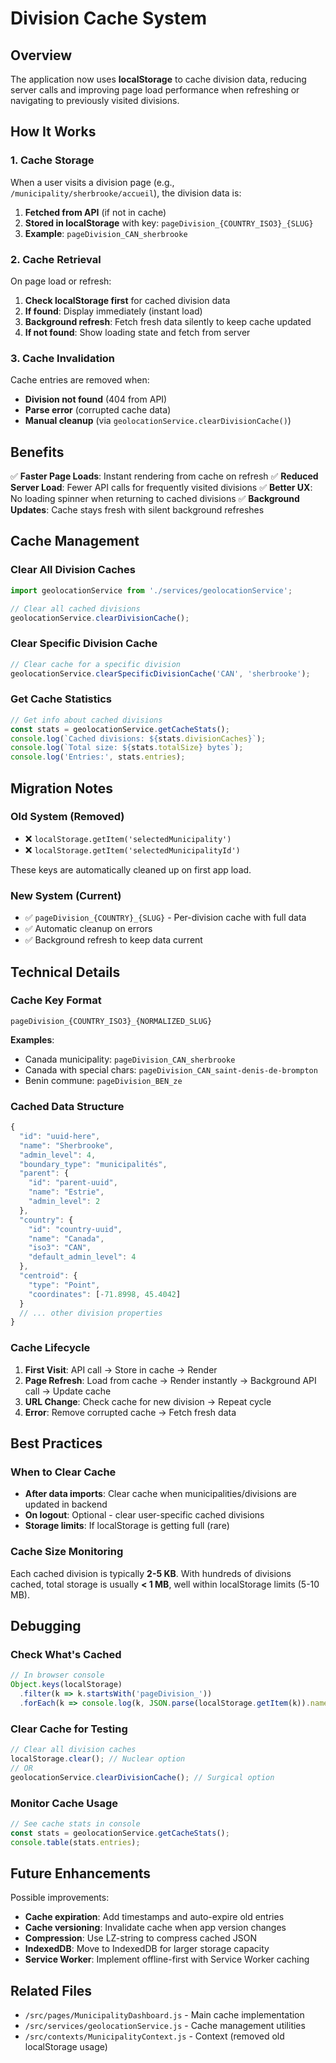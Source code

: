 # Division Cache System

## Overview

The application now uses **localStorage** to cache division data, reducing server calls and improving page load performance when refreshing or navigating to previously visited divisions.

## How It Works

### 1. **Cache Storage**

When a user visits a division page (e.g., `/municipality/sherbrooke/accueil`), the division data is:
1. **Fetched from API** (if not in cache)
2. **Stored in localStorage** with key: `pageDivision_{COUNTRY_ISO3}_{SLUG}`
3. **Example**: `pageDivision_CAN_sherbrooke`

### 2. **Cache Retrieval**

On page load or refresh:
1. **Check localStorage first** for cached division data
2. **If found**: Display immediately (instant load)
3. **Background refresh**: Fetch fresh data silently to keep cache updated
4. **If not found**: Show loading state and fetch from server

### 3. **Cache Invalidation**

Cache entries are removed when:
- **Division not found** (404 from API)
- **Parse error** (corrupted cache data)
- **Manual cleanup** (via `geolocationService.clearDivisionCache()`)

## Benefits

✅ **Faster Page Loads**: Instant rendering from cache on refresh
✅ **Reduced Server Load**: Fewer API calls for frequently visited divisions
✅ **Better UX**: No loading spinner when returning to cached divisions
✅ **Background Updates**: Cache stays fresh with silent background refreshes

## Cache Management

### Clear All Division Caches
```javascript
import geolocationService from './services/geolocationService';

// Clear all cached divisions
geolocationService.clearDivisionCache();
```

### Clear Specific Division Cache
```javascript
// Clear cache for a specific division
geolocationService.clearSpecificDivisionCache('CAN', 'sherbrooke');
```

### Get Cache Statistics
```javascript
// Get info about cached divisions
const stats = geolocationService.getCacheStats();
console.log(`Cached divisions: ${stats.divisionCaches}`);
console.log(`Total size: ${stats.totalSize} bytes`);
console.log('Entries:', stats.entries);
```

## Migration Notes

### Old System (Removed)
- ❌ `localStorage.getItem('selectedMunicipality')`
- ❌ `localStorage.getItem('selectedMunicipalityId')`

These keys are automatically cleaned up on first app load.

### New System (Current)
- ✅ `pageDivision_{COUNTRY}_{SLUG}` - Per-division cache with full data
- ✅ Automatic cleanup on errors
- ✅ Background refresh to keep data current

## Technical Details

### Cache Key Format
```
pageDivision_{COUNTRY_ISO3}_{NORMALIZED_SLUG}
```

**Examples**:
- Canada municipality: `pageDivision_CAN_sherbrooke`
- Canada with special chars: `pageDivision_CAN_saint-denis-de-brompton`
- Benin commune: `pageDivision_BEN_ze`

### Cached Data Structure
```javascript
{
  "id": "uuid-here",
  "name": "Sherbrooke",
  "admin_level": 4,
  "boundary_type": "municipalités",
  "parent": {
    "id": "parent-uuid",
    "name": "Estrie",
    "admin_level": 2
  },
  "country": {
    "id": "country-uuid",
    "name": "Canada",
    "iso3": "CAN",
    "default_admin_level": 4
  },
  "centroid": {
    "type": "Point",
    "coordinates": [-71.8998, 45.4042]
  }
  // ... other division properties
}
```

### Cache Lifecycle

1. **First Visit**: API call → Store in cache → Render
2. **Page Refresh**: Load from cache → Render instantly → Background API call → Update cache
3. **URL Change**: Check cache for new division → Repeat cycle
4. **Error**: Remove corrupted cache → Fetch fresh data

## Best Practices

### When to Clear Cache

- **After data imports**: Clear cache when municipalities/divisions are updated in backend
- **On logout**: Optional - clear user-specific cached divisions
- **Storage limits**: If localStorage is getting full (rare)

### Cache Size Monitoring

Each cached division is typically **2-5 KB**. With hundreds of divisions cached, total storage is usually **< 1 MB**, well within localStorage limits (5-10 MB).

## Debugging

### Check What's Cached
```javascript
// In browser console
Object.keys(localStorage)
  .filter(k => k.startsWith('pageDivision_'))
  .forEach(k => console.log(k, JSON.parse(localStorage.getItem(k)).name));
```

### Clear Cache for Testing
```javascript
// Clear all division caches
localStorage.clear(); // Nuclear option
// OR
geolocationService.clearDivisionCache(); // Surgical option
```

### Monitor Cache Usage
```javascript
// See cache stats in console
const stats = geolocationService.getCacheStats();
console.table(stats.entries);
```

## Future Enhancements

Possible improvements:
- **Cache expiration**: Add timestamps and auto-expire old entries
- **Cache versioning**: Invalidate cache when app version changes
- **Compression**: Use LZ-string to compress cached JSON
- **IndexedDB**: Move to IndexedDB for larger storage capacity
- **Service Worker**: Implement offline-first with Service Worker caching

## Related Files

- `/src/pages/MunicipalityDashboard.js` - Main cache implementation
- `/src/services/geolocationService.js` - Cache management utilities
- `/src/contexts/MunicipalityContext.js` - Context (removed old localStorage usage)
